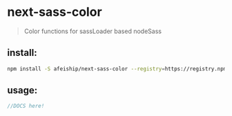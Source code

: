 # next-sass-color
> Color functions for sassLoader based nodeSass

## install:
```bash
npm install -S afeiship/next-sass-color --registry=https://registry.npm.taobao.org
```

## usage:
```js
//DOCS here!
```
